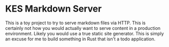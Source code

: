 # KES Markdown Server

This is a toy project to try to serve markdown files via HTTP. This is certainly
not how you would actually want to serve content in a production environment.
Likely you would use a true static site generator. This is simply an excuse for
me to build something in Rust that isn't a todo application.
